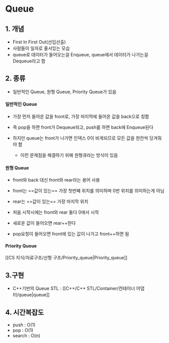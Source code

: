 # Queue

## 1. 개념
- First In First Out(선입선출)
- 사람들이 일자로 줄서있는 모습
- queue로 데이터가 들어오는걸 Enqueue, queue에서 데이터가 나가는걸 Dequeue라고 함

## 2. 종류
- 일반적인 Queue, 원형 Queue, Priority Queue가 있음

#### 일반적인 Queue
- 가장 먼저 들어온 값을 front로, 가장 마지막에 들어온 값을 back으로 칭함
- 즉 pop을 하면 front가 Dequeue되고, push를 하면 back에 Enqueue된다

- 하지만 queue는 front가 나가면 인덱스 0이 비게되므로 모든 값을 한칸씩 당겨줘야 함  
	- 이런 문제점을 해결하기 위해 원형큐라는 방식이 있음

#### 원형 Queue
- front와 back 대신 front와 rear라는 용어 사용
- front는 ==값이 있는== 가장 첫번째 위치를 의미하며 0번 위치를 의미하는게 아님
- rear는 ==값이 있는== 가장 마지막 위치

- 처음 시작시에는 front와 rear 둘다 0에서 시작
- 새로운 값이 들어오면 rear++한다
- pop요청이 들어오면 front에 있는 값이 나가고 front++하면 됨

#### Priority Queue
[[CS 지식/자료구조/선형 구조/Priority_queue|Priority_queue]]

## 3.구현
- C++기반의 Queue STL : [[C++/C++ STL/Container/컨테이너 어댑터/queue|queue]]

## 4. 시간복잡도
- push : O(1)
- pop : O(1)
- search : O(n)
